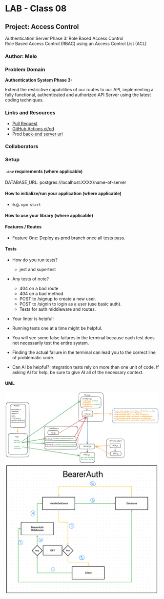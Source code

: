 # LAB - Class 08

## Project: Access Control

Authentication Server Phase 3: Role Based Access Control  
Role Based Access Control (RBAC) using an Access Control List (ACL)

### Author: Melo

### Problem Domain

**Authentication System Phase 3:**  

Extend the restrictive capabilities of our routes to our API, implementing a fully functional, authenticated and authorized API Server using the latest coding techniques.

### Links and Resources

- [Pull Request](https://github.com/MelodicXP/bearer-auth/pulls)
- [GitHub Actions ci/cd](https://github.com/MelodicXP/bearer-auth/actions)
- Prod [back-end server url](https://four01lab07bearer-auth.onrender.com)

### Collaborators

### Setup

#### `.env` requirements (where applicable)

DATABASE_URL: postgres://localhost:XXXX/name-of-server

#### How to initialize/run your application (where applicable)

- e.g. `npm start`

#### How to use your library (where applicable)

#### Features / Routes

- Feature One: Deploy as prod branch once all tests pass.

#### Tests

- How do you run tests?
  - jest and supertest

- Any tests of note?
  - 404 on a bad route
  - 404 on a bad method
  - POST to /signup to create a new user.
  - POST to /signin to login as a user (use basic auth).
  - Tests for auth middleware and routes.

- Your linter is helpful!
- Running tests one at a time might be helpful.
- You will see some false failures in the terminal because each test does not necessarily test the entire system.
- Finding the actual failure in the terminal can lead you to the correct line of problematic code.
- Can AI be helpful? Integration tests rely on more than one unit of code. If asking AI for help, be sure to give AI all of the necessary context.

#### UML

![Lab-07-UML](./assets/bearerAuthUMLFileStruct.excalidraw.png)
![Lab-07-UML-File-Structure](./assets/bearerAuthUML.png)
